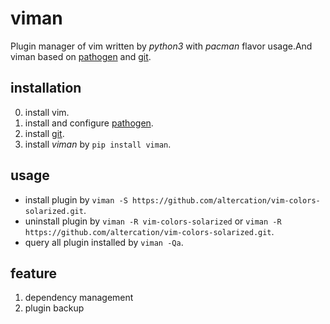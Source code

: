 # viman
Plugin manager of vim written by *python3* with *pacman* flavor usage.And viman based on [pathogen](https://github.com/tpope/vim-pathogen) and [git](https://github.com/git/git).

## installation

0. install vim.
1. install and configure [pathogen](https://github.com/tpope/vim-pathogen).
2. install [git](https://github.com/git/git).
3. install *viman* by `pip install viman`.

## usage

- install plugin by `viman -S https://github.com/altercation/vim-colors-solarized.git`.
- uninstall plugin by `viman -R vim-colors-solarized` or `viman -R https://github.com/altercation/vim-colors-solarized.git`.
- query all plugin installed by `viman -Qa`.

## feature

1. dependency management
2. plugin backup

